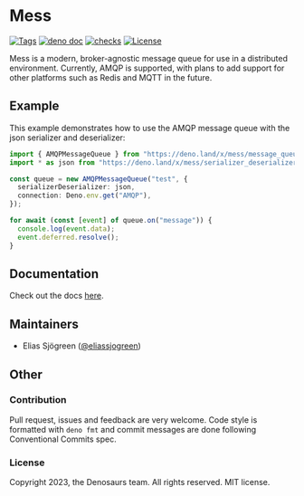 # Mess

[![Tags](https://img.shields.io/github/release/denosaurs/mess)](https://github.com/denosaurs/mess/releases)
[![deno doc](https://doc.deno.land/badge.svg)](https://doc.deno.land/https/deno.land/x/mess/mod.ts)
[![checks](https://github.com/denosaurs/mess/actions/workflows/checks.yml/badge.svg)](https://github.com/denosaurs/mess/actions/workflows/checks.yml)
[![License](https://img.shields.io/github/license/denosaurs/mess)](https://github.com/denosaurs/mess/blob/master/LICENSE)

Mess is a modern, broker-agnostic message queue for use in a distributed
environment. Currently, AMQP is supported, with plans to add support for other
platforms such as Redis and MQTT in the future.

## Example

This example demonstrates how to use the AMQP message queue with the json
serializer and deserializer:

```ts
import { AMQPMessageQueue } from "https://deno.land/x/mess/message_queue/amqp.ts";
import * as json from "https://deno.land/x/mess/serializer_deserializer/json.ts";

const queue = new AMQPMessageQueue("test", {
  serializerDeserializer: json,
  connection: Deno.env.get("AMQP"),
});

for await (const [event] of queue.on("message")) {
  console.log(event.data);
  event.deferred.resolve();
}
```

## Documentation

Check out the docs
[here](https://doc.deno.land/https://deno.land/x/mess/mod.ts).

## Maintainers

- Elias Sjögreen ([@eliassjogreen](https://github.com/eliassjogreen))

## Other

### Contribution

Pull request, issues and feedback are very welcome. Code style is formatted with
`deno fmt` and commit messages are done following Conventional Commits spec.

### License

Copyright 2023, the Denosaurs team. All rights reserved. MIT license.
